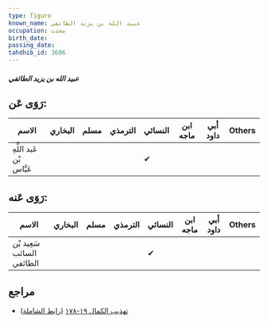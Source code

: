 ```yaml
---
type: figure
known_name: عبيد الله بن يزيد الطائفي
occupation: محدث
birth_date:
passing_date:
tahdhib_id: 3696
---
```

##### عبيد الله بن يزيد الطائفي

## رَوَى عَن:
| الاسم                    | البخاري | مسلم | الترمذي | النسائي | ابن ماجه | أبي داود | Others |
| ------------------------ | ------- | ---- | ------- | ------- | -------- | -------- | ------ |
| عَبد اللَّهِ بْن عَبَّاس |         |      |         | ✔       |          |          |        |
## رَوَى عَنه:
| الاسم                     | البخاري | مسلم | الترمذي | النسائي | ابن ماجه | أبي داود | Others |
| ------------------------- | ------- | ---- | ------- | ------- | -------- | -------- | ------ |
| سَعِيد بْن السائب الطائفي |         |      |         | ✔       |          |          |        |
## مراجع
- [تهذيب الكمال ١٩-١٧٨](obsidian://open?vault=Tahdhib-al-Kamal&file=Figures/٣٦٩٦-عبيد%20الله%20بن%20يزيد%20الطائفي) ([رابط الشاملة](https://shamela.ws/book/3722/9752))